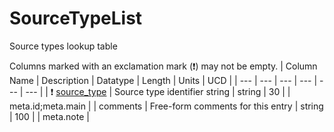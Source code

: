 # SourceTypeList
Source types lookup table


Columns marked with an exclamation mark (❗️) may not be empty.
| Column Name | Description | Datatype | Length | Units  | UCD |
| --- | --- | --- | --- | --- | --- |
| ❗️ <ins>source_type</ins> | Source type identifier string | string | 30 |  | meta.id;meta.main  |
| comments | Free-form comments for this entry | string | 100 |  | meta.note  |

